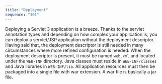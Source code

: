 ```yaml
---
title: "Deployment"
sequence: "101"
---
```


Deploying a Servlet 3 application is a breeze.
Thanks to the servlet annotation types and depending on how complex your application is,
you can deploy a servlet/JSP application without the deployment descriptor.
Having said that, the deployment descriptor is still needed in many circumstances
where more refined configuration is needed.
When the deployment descriptor is present, it must be named `web.xml` and
located under the `WEB-INF` directory.
Java classes must reside in `WEB-INF/classes` and Java libraries in `WEB-INF/lib`.
All application resources must then be packaged into a single file with war extension.
A war file is basically a jar file.




